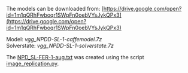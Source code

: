 The models can be downloaded from: [https://drive.google.com/open?id=1m1qQRhFwboqr1SWpFn0oebVYsJykQPx3](https://drive.google.com/open?id=1m1qQRhFwboqr1SWpFn0oebVYsJykQPx3)

Model: _vgg_NPDD-SL-1-caffemodel.7z_ <br>
Solverstate: _vgg_NPDD-SL-1-solverstate.7z_

The [NPD_SL-FER-1-aug.txt](NPD_SL-FER-1-aug.txt.7z) was created using the script [image_replication.py](../scripts/image_replication.py).
